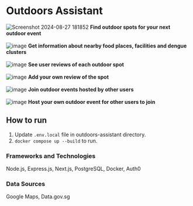 # Outdoors Assistant

![Screenshot 2024-08-27 181852](https://github.com/user-attachments/assets/e584df9a-597a-4e68-8ffc-1f554ff8b9d8)
**Find outdoor spots for your next outdoor event**\
\
![image](https://github.com/user-attachments/assets/11062a0c-e862-43a6-8eac-38f44d26386d)
**Get information about nearby food places, facilities and dengue clusters**\
\
![image](https://github.com/user-attachments/assets/14032d4f-676f-41f4-a26b-69d4fa23e60c)
**See user reviews of each outdoor spot**\
\
![image](https://github.com/user-attachments/assets/15f62bfa-2aca-41d5-b3ff-28b71506bcf6)
**Add your own review of the spot**\
\
![image](https://github.com/user-attachments/assets/dad55fe7-02b9-460f-a1b3-aaf1f3b031eb)
**Join outdoor events hosted by other users**\
\
![image](https://github.com/user-attachments/assets/c281fc75-8484-47d2-97d5-b57d159b0af0)
**Host your own outdoor event for other users to join**

## How to run
1. Update `.env.local` file in outdoors-assistant directory.
2. `docker compose up --build` to run.

### Frameworks and Technologies
Node.js, Express.js, Next.js, PostgreSQL, Docker, Auth0
### Data Sources
Google Maps, Data.gov.sg

